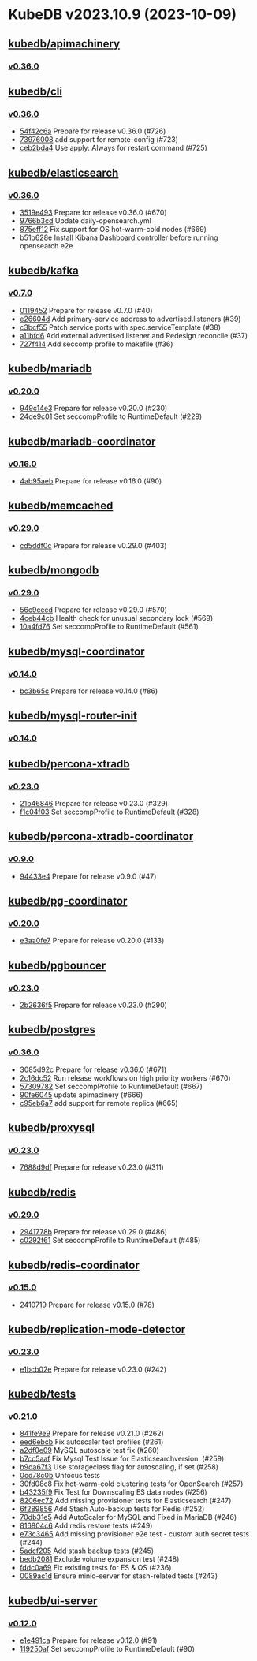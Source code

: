 # KubeDB v2023.10.9 (2023-10-09)


## [kubedb/apimachinery](https://github.com/kubedb/apimachinery)

### [v0.36.0](https://github.com/kubedb/apimachinery/releases/tag/v0.36.0)




## [kubedb/cli](https://github.com/kubedb/cli)

### [v0.36.0](https://github.com/kubedb/cli/releases/tag/v0.36.0)

- [54f42c6a](https://github.com/kubedb/cli/commit/54f42c6a) Prepare for release v0.36.0 (#726)
- [73976008](https://github.com/kubedb/cli/commit/73976008) add support for remote-config (#723)
- [ceb2bda4](https://github.com/kubedb/cli/commit/ceb2bda4) Use apply: Always for restart command (#725)



## [kubedb/elasticsearch](https://github.com/kubedb/elasticsearch)

### [v0.36.0](https://github.com/kubedb/elasticsearch/releases/tag/v0.36.0)

- [3519e493](https://github.com/kubedb/elasticsearch/commit/3519e4933) Prepare for release v0.36.0 (#670)
- [9766b3cd](https://github.com/kubedb/elasticsearch/commit/9766b3cd5) Update daily-opensearch.yml
- [875eff12](https://github.com/kubedb/elasticsearch/commit/875eff129) Fix support for OS hot-warm-cold nodes (#669)
- [b51b628e](https://github.com/kubedb/elasticsearch/commit/b51b628ee) Install Kibana Dashboard controller before running opensearch e2e



## [kubedb/kafka](https://github.com/kubedb/kafka)

### [v0.7.0](https://github.com/kubedb/kafka/releases/tag/v0.7.0)

- [0119452](https://github.com/kubedb/kafka/commit/0119452) Prepare for release v0.7.0 (#40)
- [e26604d](https://github.com/kubedb/kafka/commit/e26604d) Add primary-service address to advertised.listeners (#39)
- [c3bcf55](https://github.com/kubedb/kafka/commit/c3bcf55) Patch service ports with spec.serviceTemplate (#38)
- [a11bfd6](https://github.com/kubedb/kafka/commit/a11bfd6) Add external advertised listener and Redesign reconcile (#37)
- [727f414](https://github.com/kubedb/kafka/commit/727f414) Add seccomp profile to makefile (#36)



## [kubedb/mariadb](https://github.com/kubedb/mariadb)

### [v0.20.0](https://github.com/kubedb/mariadb/releases/tag/v0.20.0)

- [949c14e3](https://github.com/kubedb/mariadb/commit/949c14e3) Prepare for release v0.20.0 (#230)
- [24de9c01](https://github.com/kubedb/mariadb/commit/24de9c01) Set seccompProfile to RuntimeDefault (#229)



## [kubedb/mariadb-coordinator](https://github.com/kubedb/mariadb-coordinator)

### [v0.16.0](https://github.com/kubedb/mariadb-coordinator/releases/tag/v0.16.0)

- [4ab95aeb](https://github.com/kubedb/mariadb-coordinator/commit/4ab95aeb) Prepare for release v0.16.0 (#90)



## [kubedb/memcached](https://github.com/kubedb/memcached)

### [v0.29.0](https://github.com/kubedb/memcached/releases/tag/v0.29.0)

- [cd5ddf0c](https://github.com/kubedb/memcached/commit/cd5ddf0c) Prepare for release v0.29.0 (#403)



## [kubedb/mongodb](https://github.com/kubedb/mongodb)

### [v0.29.0](https://github.com/kubedb/mongodb/releases/tag/v0.29.0)

- [56c9cecd](https://github.com/kubedb/mongodb/commit/56c9cecd) Prepare for release v0.29.0 (#570)
- [4ceb44cb](https://github.com/kubedb/mongodb/commit/4ceb44cb) Health check for unusual secondary lock (#569)
- [10a4fd76](https://github.com/kubedb/mongodb/commit/10a4fd76) Set seccompProfile to RuntimeDefault (#561)



## [kubedb/mysql-coordinator](https://github.com/kubedb/mysql-coordinator)

### [v0.14.0](https://github.com/kubedb/mysql-coordinator/releases/tag/v0.14.0)

- [bc3b65c](https://github.com/kubedb/mysql-coordinator/commit/bc3b65c) Prepare for release v0.14.0 (#86)



## [kubedb/mysql-router-init](https://github.com/kubedb/mysql-router-init)

### [v0.14.0](https://github.com/kubedb/mysql-router-init/releases/tag/v0.14.0)




## [kubedb/percona-xtradb](https://github.com/kubedb/percona-xtradb)

### [v0.23.0](https://github.com/kubedb/percona-xtradb/releases/tag/v0.23.0)

- [21b46846](https://github.com/kubedb/percona-xtradb/commit/21b46846) Prepare for release v0.23.0 (#329)
- [f1c04f03](https://github.com/kubedb/percona-xtradb/commit/f1c04f03) Set seccompProfile to RuntimeDefault (#328)



## [kubedb/percona-xtradb-coordinator](https://github.com/kubedb/percona-xtradb-coordinator)

### [v0.9.0](https://github.com/kubedb/percona-xtradb-coordinator/releases/tag/v0.9.0)

- [94433e4](https://github.com/kubedb/percona-xtradb-coordinator/commit/94433e4) Prepare for release v0.9.0 (#47)



## [kubedb/pg-coordinator](https://github.com/kubedb/pg-coordinator)

### [v0.20.0](https://github.com/kubedb/pg-coordinator/releases/tag/v0.20.0)

- [e3aa0fe7](https://github.com/kubedb/pg-coordinator/commit/e3aa0fe7) Prepare for release v0.20.0 (#133)



## [kubedb/pgbouncer](https://github.com/kubedb/pgbouncer)

### [v0.23.0](https://github.com/kubedb/pgbouncer/releases/tag/v0.23.0)

- [2b2636f5](https://github.com/kubedb/pgbouncer/commit/2b2636f5) Prepare for release v0.23.0 (#290)



## [kubedb/postgres](https://github.com/kubedb/postgres)

### [v0.36.0](https://github.com/kubedb/postgres/releases/tag/v0.36.0)

- [3085d92c](https://github.com/kubedb/postgres/commit/3085d92c1) Prepare for release v0.36.0 (#671)
- [2c16dc52](https://github.com/kubedb/postgres/commit/2c16dc52a) Run release workflows on high priority workers (#670)
- [57309782](https://github.com/kubedb/postgres/commit/573097827) Set seccompProfile to RuntimeDefault (#667)
- [90fe6045](https://github.com/kubedb/postgres/commit/90fe60458) update apimacinery (#666)
- [c95eb6a7](https://github.com/kubedb/postgres/commit/c95eb6a70) add support for remote replica (#665)



## [kubedb/proxysql](https://github.com/kubedb/proxysql)

### [v0.23.0](https://github.com/kubedb/proxysql/releases/tag/v0.23.0)

- [7688d9df](https://github.com/kubedb/proxysql/commit/7688d9df) Prepare for release v0.23.0 (#311)



## [kubedb/redis](https://github.com/kubedb/redis)

### [v0.29.0](https://github.com/kubedb/redis/releases/tag/v0.29.0)

- [2941778b](https://github.com/kubedb/redis/commit/2941778b) Prepare for release v0.29.0 (#486)
- [c0292f61](https://github.com/kubedb/redis/commit/c0292f61) Set seccompProfile to RuntimeDefault (#485)



## [kubedb/redis-coordinator](https://github.com/kubedb/redis-coordinator)

### [v0.15.0](https://github.com/kubedb/redis-coordinator/releases/tag/v0.15.0)

- [2410719](https://github.com/kubedb/redis-coordinator/commit/2410719) Prepare for release v0.15.0 (#78)



## [kubedb/replication-mode-detector](https://github.com/kubedb/replication-mode-detector)

### [v0.23.0](https://github.com/kubedb/replication-mode-detector/releases/tag/v0.23.0)

- [e1bcb02e](https://github.com/kubedb/replication-mode-detector/commit/e1bcb02e) Prepare for release v0.23.0 (#242)



## [kubedb/tests](https://github.com/kubedb/tests)

### [v0.21.0](https://github.com/kubedb/tests/releases/tag/v0.21.0)

- [841fe9e9](https://github.com/kubedb/tests/commit/841fe9e9) Prepare for release v0.21.0 (#262)
- [eed6ebcb](https://github.com/kubedb/tests/commit/eed6ebcb) Fix autoscaler test profiles (#261)
- [a2df0e09](https://github.com/kubedb/tests/commit/a2df0e09) MySQL autoscale test fix (#260)
- [b7cc5aaf](https://github.com/kubedb/tests/commit/b7cc5aaf) Fix Mysql Test Issue for Elasticsearchversion. (#259)
- [b9da67f3](https://github.com/kubedb/tests/commit/b9da67f3) Use storageclass flag for autoscaling, if set (#258)
- [0cd78c0b](https://github.com/kubedb/tests/commit/0cd78c0b) Unfocus tests
- [30fd08c8](https://github.com/kubedb/tests/commit/30fd08c8) Fix hot-warm-cold clustering tests for OpenSearch (#257)
- [b43235f9](https://github.com/kubedb/tests/commit/b43235f9) Fix Test for Downscaling ES data nodes (#256)
- [8206ec72](https://github.com/kubedb/tests/commit/8206ec72) Add missing provisioner tests for Elasticsearch (#247)
- [6f289856](https://github.com/kubedb/tests/commit/6f289856) Add Stash Auto-backup tests for Redis (#252)
- [70db31e5](https://github.com/kubedb/tests/commit/70db31e5) Add AutoScaler for MySQL and Fixed in MariaDB (#246)
- [816804c6](https://github.com/kubedb/tests/commit/816804c6) Add redis restore tests (#249)
- [e73c3465](https://github.com/kubedb/tests/commit/e73c3465) Add missing provisioner e2e test - custom auth secret tests (#244)
- [5adcf205](https://github.com/kubedb/tests/commit/5adcf205) Add stash backup tests (#245)
- [bedb2081](https://github.com/kubedb/tests/commit/bedb2081) Exclude volume expansion test (#248)
- [fddc0a69](https://github.com/kubedb/tests/commit/fddc0a69) Fix existing tests for ES & OS (#236)
- [0089ac1d](https://github.com/kubedb/tests/commit/0089ac1d) Ensure minio-server for stash-related tests (#243)



## [kubedb/ui-server](https://github.com/kubedb/ui-server)

### [v0.12.0](https://github.com/kubedb/ui-server/releases/tag/v0.12.0)

- [e1e491ca](https://github.com/kubedb/ui-server/commit/e1e491ca) Prepare for release v0.12.0 (#91)
- [119250af](https://github.com/kubedb/ui-server/commit/119250af) Set seccompProfile to RuntimeDefault (#90)



